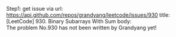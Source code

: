 Step1: get issue via url: https://api.github.com/repos/grandyang/leetcode/issues/930 
 title:[LeetCode] 930. Binary Subarrays With Sum 
 body:  
 The problem No.930 has not been written by Grandyang yet!
